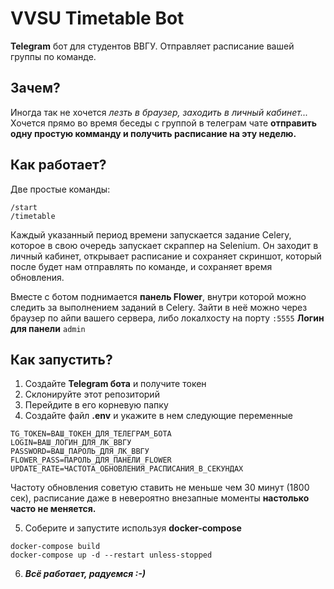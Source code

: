 # VVSU Timetable Bot
__Telegram__ бот для студентов ВВГУ. Отправляет расписание вашей группы по команде.
## Зачем?
Иногда так не хочется _лезть в браузер, заходить в личный кабинет..._
Хочется прямо во время беседы с группой в телеграм чате __отправить одну 
простую комманду и получить расписание на эту неделю.__
## Как работает?
Две простые команды:
```
/start
/timetable
```
Каждый указанный период времени запускается задание Celery,
которое в свою очередь запускает скраппер на Selenium.
Он заходит в личный кабинет, открывает расписание и сохраняет скриншот,
который после будет нам отправлять по команде, и сохраняет время обновления.

Вместе с ботом поднимается __панель Flower__, внутри которой можно следить за выполнением
заданий в Celery. Зайти в неё можно через браузер по айпи вашего сервера, либо локалхосту на порту `:5555`
__Логин для панели__ `admin`
## Как запустить?
1. Создайте __Telegram бота__ и получите токен
2. Склонируйте этот репозиторий
3. Перейдите в его корневую папку
4. Создайте файл __.env__ и укажите в нем следующие переменные
```dotenv
TG_TOKEN=ВАШ_ТОКЕН_ДЛЯ_ТЕЛЕГРАМ_БОТА
LOGIN=ВАШ_ЛОГИН_ДЛЯ_ЛК_ВВГУ
PASSWORD=ВАШ_ПАРОЛЬ_ДЛЯ_ЛК_ВВГУ
FLOWER_PASS=ПАРОЛЬ_ДЛЯ_ПАНЕЛИ_FLOWER
UPDATE_RATE=ЧАСТОТА_ОБНОВЛЕНИЯ_РАСПИСАНИЯ_В_СЕКУНДАХ
```
Частоту обновления советую ставить не меньше чем 30 минут (1800 сек), расписание
даже в невероятно внезапные моменты __настолько часто не меняется.__

5. Соберите и запустите используя __docker-compose__ 
```commandline
docker-compose build
docker-compose up -d --restart unless-stopped
```
6. ***Всё работает, радуемся :-)***